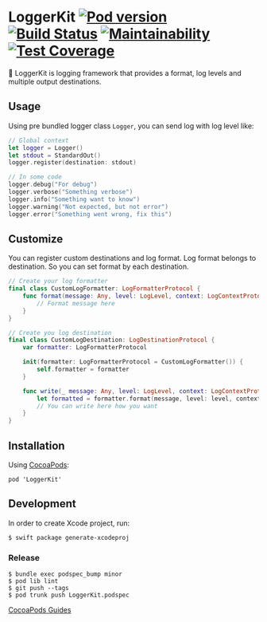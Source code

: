 # LoggerKit [![Pod version](https://badge.fury.io/co/LoggerKit.svg)](https://badge.fury.io/co/LoggerKit) [![Build Status](https://travis-ci.com/ngtk/LoggerKit.svg?branch=master)](https://travis-ci.com/ngtk/LoggerKit) [![Maintainability](https://api.codeclimate.com/v1/badges/a87a4b6a431ee7a4d95c/maintainability)](https://codeclimate.com/github/ngtk/LoggerKit/maintainability) [![Test Coverage](https://api.codeclimate.com/v1/badges/a87a4b6a431ee7a4d95c/test_coverage)](https://codeclimate.com/github/ngtk/LoggerKit/test_coverage)
🤖 LoggerKit is logging framework that provides a format, log levels and multiple output destinations.

## Usage
Using pre bundled logger class `Logger`, you can send log with log level like:

```swift
// Global context
let logger = Logger()
let stdout = StandardOut()
logger.register(destination: stdout)

// In some code
logger.debug("For debug")
logger.verbose("Something verbose")
logger.info("Something want to know")
logger.warning("Not expected, but not error")
logger.error("Something went wrong, fix this")
```

## Customize
You can register custom destinations and log format.
Log format belongs to destination. So you can set format by each destination.

```swift
// Create your log formatter
final class CustomLogFormatter: LogFormatterProtocol {
    func format(message: Any, level: LogLevel, context: LogContextProtocol) -> String {
        // Format message here
    }
}

// Create you log destination
final class CustomLogDestination: LogDestinationProtocol {
    var formatter: LogFormatterProtocol

    init(formatter: LogFormatterProtocol = CustomLogFormatter()) {
        self.formatter = formatter
    }

    func write(_ message: Any, level: LogLevel, context: LogContextProtocol) {
        let formatted = formatter.format(message, level: level, context: context)
        // You can write here how you want
    }
}
```

## Installation
Using [CocoaPods](https://cocoapods.org/):

```
pod 'LoggerKit'
```

## Development
In order to create Xcode project, run:

```
$ swift package generate-xcodeproj
```

### Release
```
$ bundle exec podspec_bump minor
$ pod lib lint
$ git push --tags
$ pod trunk push LoggerKit.podspec
```

[CocoaPods Guides](https://guides.cocoapods.org/making/making-a-cocoapod.html#release)

